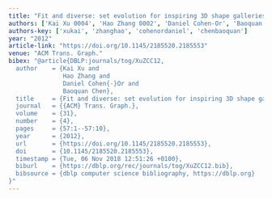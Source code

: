 ```yaml
---
title: "Fit and diverse: set evolution for inspiring 3D shape galleries"
authors: ['Kai Xu 0004', 'Hao Zhang 0002', 'Daniel Cohen-Or', 'Baoquan Chen']
authors-key: ['xukai', 'zhanghao', 'cohenordaniel', 'chenbaoquan']
year: "2012"
article-link: "https://doi.org/10.1145/2185520.2185553"
venue: "ACM Trans. Graph."
bibex: "@article{DBLP:journals/tog/XuZCC12,
  author    = {Kai Xu and
               Hao Zhang and
               Daniel Cohen{-}Or and
               Baoquan Chen},
  title     = {Fit and diverse: set evolution for inspiring 3D shape galleries},
  journal   = {{ACM} Trans. Graph.},
  volume    = {31},
  number    = {4},
  pages     = {57:1--57:10},
  year      = {2012},
  url       = {https://doi.org/10.1145/2185520.2185553},
  doi       = {10.1145/2185520.2185553},
  timestamp = {Tue, 06 Nov 2018 12:51:26 +0100},
  biburl    = {https://dblp.org/rec/journals/tog/XuZCC12.bib},
  bibsource = {dblp computer science bibliography, https://dblp.org}
}"
---
```

